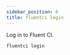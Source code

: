 ```yaml
---
sidebar_position: 6
title: fluentci login
---
```


Log in to Fluent CI.

```bash
fluentci login
```
